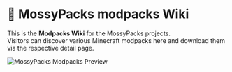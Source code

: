 # 🌿 MossyPacks modpacks Wiki

This is the **Modpacks Wiki** for the MossyPacks projects.  
Visitors can discover various Minecraft modpacks here and download them via the respective detail page.

![MossyPacks Modpacks Preview](assets/screenshot.png)
